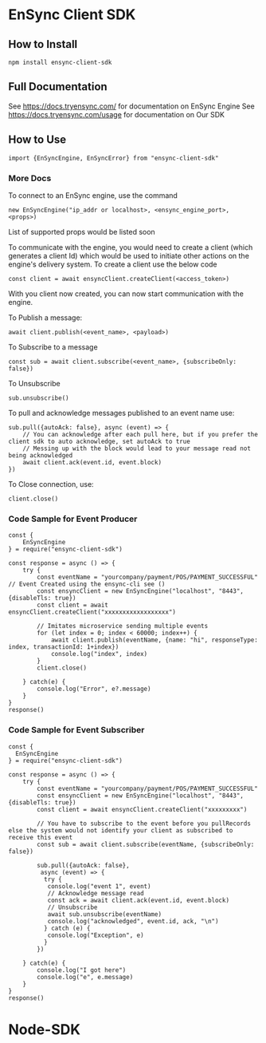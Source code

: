 # EnSync Client SDK

## How to Install

```
npm install ensync-client-sdk
```

## Full Documentation

See <https://docs.tryensync.com/> for documentation on EnSync Engine
See <https://docs.tryensync.com/usage> for documentation on Our SDK

## How to Use

```
import {EnSyncEngine, EnSyncError} from "ensync-client-sdk"
```

### More Docs

To connect to an EnSync engine, use the command

```
new EnSyncEngine("ip_addr or localhost>, <ensync_engine_port>, <props>)
```

List of supported props would be listed soon

To communicate with the engine, you would need to create a client (which generates a client Id) which would be used to initiate other actions on the engine's delivery system. To create a client use the below code

```
const client = await ensyncClient.createClient(<access_token>)
```

With you client now created, you can now start communication with the engine.

To Publish a message:

```
await client.publish(<event_name>, <payload>)
```

To Subscribe to a message

```
const sub = await client.subscribe(<event_name>, {subscribeOnly: false})
```

To Unsubscribe

```
sub.unsubscribe()
```

To pull and acknowledge messages published to an event name use:

```
sub.pull({autoAck: false}, async (event) => {
    // You can acknowledge after each pull here, but if you prefer the client sdk to auto acknowledge, set autoAck to true
    // Messing up with the block would lead to your message read not being acknowledged
    await client.ack(event.id, event.block)
})
```

To Close connection, use:

```
client.close()
```

### Code Sample for Event Producer

```
const {
    EnSyncEngine
} = require("ensync-client-sdk")

const response = async () => {
    try {
        const eventName = "yourcompany/payment/POS/PAYMENT_SUCCESSFUL" // Event Created using the ensync-cli see ()
        const ensyncClient = new EnSyncEngine("localhost", "8443", {disableTls: true})
        const client = await ensyncClient.createClient("xxxxxxxxxxxxxxxxxx")

        // Imitates microservice sending multiple events
        for (let index = 0; index < 60000; index++) {
            await client.publish(eventName, {name: "hi", responseType: index, transactionId: 1+index})
            console.log("index", index)
        }
        client.close()

    } catch(e) {
        console.log("Error", e?.message)
    }
}
response()
```

### Code Sample for Event Subscriber

```
const {
  EnSyncEngine
} = require("ensync-client-sdk")

const response = async () => {
    try {
        const eventName = "yourcompany/payment/POS/PAYMENT_SUCCESSFUL"
        const ensyncClient = new EnSyncEngine("localhost", "8443", {disableTls: true})
        const client = await ensyncClient.createClient("xxxxxxxxx")

        // You have to subscribe to the event before you pullRecords else the system would not identify your client as subscribed to receive this event
        const sub = await client.subscribe(eventName, {subscribeOnly: false})

        sub.pull({autoAck: false},
         async (event) => {
          try {
           console.log("event 1", event)
           // Acknowledge message read
           const ack = await client.ack(event.id, event.block)
           // Unsubscribe
           await sub.unsubscribe(eventName)
           console.log("acknowledged", event.id, ack, "\n")
          } catch (e) {
           console.log("Exception", e)
          }
        })

    } catch(e) {
        console.log("I got here")
        console.log("e", e.message)
    }
}
response()
```
# Node-SDK
